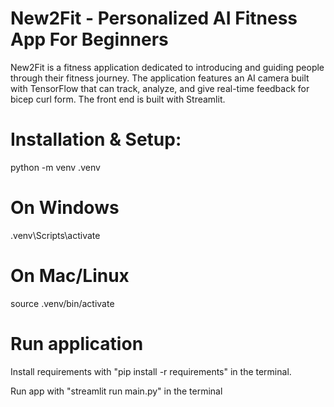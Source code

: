 # New2Fit - Personalized AI Fitness App For Beginners
New2Fit is a fitness application dedicated to introducing and guiding people through their fitness journey. The application features an AI camera built with TensorFlow
that can track, analyze, and give real-time feedback for bicep curl form. The front end is built with Streamlit.

# Installation & Setup:

python -m venv .venv
# On Windows
.venv\Scripts\activate
# On Mac/Linux
source .venv/bin/activate

# Run application
Install requirements with "pip install -r requirements" in the terminal.

Run app with "streamlit run main.py" in the terminal
